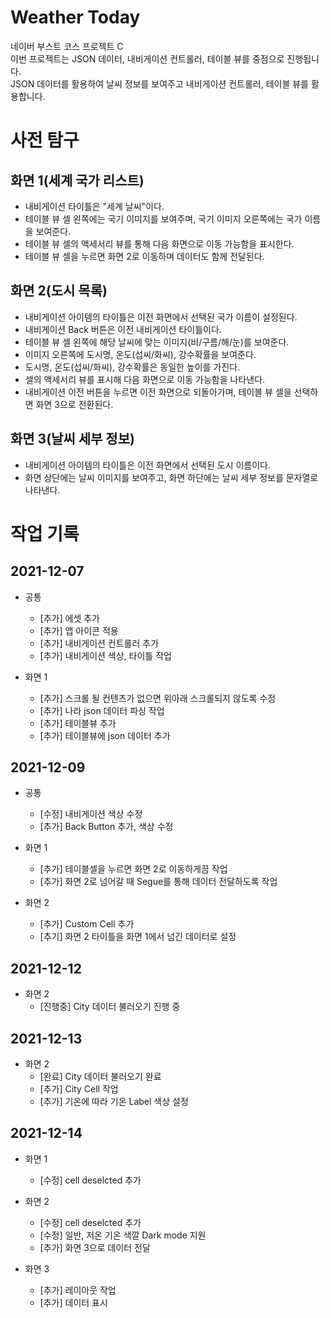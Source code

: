 # Weather Today

네이버 부스트 코스 프로젝트 C  
이번 프로젝트는 JSON 데이터, 내비게이션 컨트롤러, 테이블 뷰를 중점으로 진행됩니다.  
JSON 데이터를 활용하여 날씨 정보를 보여주고 내비게이션 컨트롤러, 테이블 뷰를 활용합니다.  

# 사전 탐구

## 화면 1(세계 국가 리스트)

- 내비게이션 타이틀은 "세계 날씨"이다.  
- 테이블 뷰 셀 왼쪽에는 국기 이미지를 보여주며, 국기 이미지 오른쪽에는 국가 이름을 보여준다.  
- 테이블 뷰 셀의 액세서리 뷰를 통해 다음 화면으로 이동 가능함을 표시한다.  
- 테이블 뷰 셀을 누르면 화면 2로 이동하며 데이터도 함께 전달된다.  

## 화면 2(도시 목록)

- 내비게이션 아이템의 타이틀은 이전 화면에서 선택된 국가 이름이 설정된다.  
- 내비게이션 Back 버튼은 이전 내비게이션 타이틀이다.  
- 테이블 뷰 셀 왼쪽에 해당 날씨에 맞는 이미지(비/구름/해/눈)를 보여준다.  
- 이미지 오른쪽에 도시명, 온도(섭씨/화씨), 강수확률을 보여준다.  
- 도시명, 온도(섭씨/화씨), 강수확률은 동일한 높이를 가진다.  
- 셀의 액세서리 뷰를 표시해 다음 화면으로 이동 가능함을 나타낸다.  
- 내비게이션 이전 버튼을 누르면 이전 화면으로 되돌아가며, 테이블 뷰 셀을 선택하면 화면 3으로 전환된다.  

## 화면 3(날씨 세부 정보)

- 내비게이션 아이템의 타이틀은 이전 화면에서 선택된 도시 이름이다.
- 화면 상단에는 날씨 이미지를 보여주고, 화면 하단에는 날씨 세부 정보를 문자열로 나타낸다.

# 작업 기록

## 2021-12-07
- 공통
    - [추가] 에셋 추가
    - [추가] 앱 아이콘 적용
    - [추가] 내비게이션 컨트롤러 추가
    - [추가] 내비게이션 색상, 타이틀 작업
    
- 화면 1
    - [추가] 스크롤 될 컨텐츠가 없으면 위아래 스크롤되지 않도록 수정
    - [추가] 나라 json 데이터 파싱 작업
    - [추가] 테이블뷰 추가
    - [추가] 테이블뷰에 json 데이터 추가

## 2021-12-09
- 공통
    - [수정] 내비게이션 색상 수정
    - [추가] Back Button 추가, 색상 수정

- 화면 1
    - [추가] 테이블셀을 누르면 화면 2로 이동하게끔 작업
    - [추가] 화면 2로 넘어갈 때 Segue를 통해 데이터 전달하도록 작업
    
- 화면 2
    - [추가] Custom Cell 추가
    - [추기] 화면 2 타이틀을 화면 1에서 넘긴 데이터로 설정

## 2021-12-12
- 화면 2
    - [진행중] City 데이터 불러오기 진행 중  

## 2021-12-13
- 화면 2
    - [완료] City 데이터 불러오기 완료
    - [추가] City Cell 작업
    - [추가] 기온에 따라 기온 Label 색상 설정

## 2021-12-14
- 화면 1
    - [수정] cell deselcted 추가
    
- 화면 2
    - [수정] cell deselcted 추가
    - [수정] 일반, 저온 기온 색깔 Dark mode 지원
    - [추가] 화면 3으로 데이터 전달
    
- 화면 3
    - [추가] 레이아웃 작업
    - [추가] 데이터 표시
